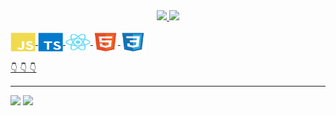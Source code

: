  <div align="center">
  <a href="https://github.com/Carvalho001">
  <img height="180em" src="https://github-readme-stats.vercel.app/api?username=Carvalho001&show_icons=true&theme=dracula&include_all_commits=true&count_private=true"/>
  <img height="150em" src="https://github-readme-stats.vercel.app/api/top-langs/?username=Carvalho001&layout=compact&langs_count=7&theme=dark"/>
</div>
  <div style="display: inline_block"><br>
  <img align="center" alt="Jp-Js" height="30" width="40" src="https://raw.githubusercontent.com/devicons/devicon/master/icons/javascript/javascript-plain.svg">
  <img align="center" alt="Jp-Ts" height="30" width="40" src="https://raw.githubusercontent.com/devicons/devicon/master/icons/typescript/typescript-plain.svg">
  <img align="center" alt="Jp-React" height="30" width="40" src="https://raw.githubusercontent.com/devicons/devicon/master/icons/react/react-original.svg">
  <img align="center" alt="Jp-HTML" height="30" width="40" src="https://raw.githubusercontent.com/devicons/devicon/master/icons/html5/html5-original.svg">
  <img align="center" alt="Jp-CSS" height="30" width="40" src="https://raw.githubusercontent.com/devicons/devicon/master/icons/css3/css3-original.svg">
</div>
  <br>
  👇 👇 👇
  <hr>
  <div>
  <a href = "erlangleidson@hotmail.com" target="_blank" rel='noreferrer'><img src="https://img.shields.io/badge/-Gmail-%23333?style=for-the-badge&logo=gmail&logoColor=white" ></a>
  <a href="https://www.linkedin.com/in/erlan-carvalho-436519210/" target="_blank" rel='noreferrer'><img src="https://img.shields.io/badge/-LinkedIn-%230077B5?style=for-the-badge&logo=linkedin&logoColor=white"></a>
</div>
  
  <!---
Carvalho001/Carvalho001 is a ✨ special ✨ repository because its `README.md` (this file) appears on your GitHub profile.
You can click the Preview link to take a look at your changes.
--->
